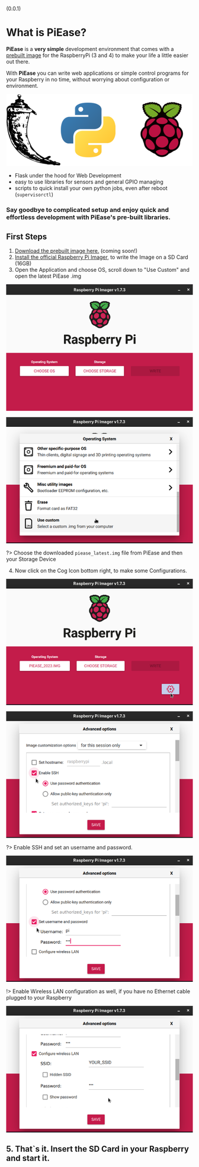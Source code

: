 (0.0.1)
# What is PiEase?

**PiEase** is a **very simple** development environment that comes with a [prebuilt image]() for the RaspberryPi (3 and
4) to make your life a
little easier out there.

With **PiEase** you can write web applications or simple control programs for your Raspberry in no time, without
worrying
about configuration or environment.


![logo](images/logos.png ':size=250')

- Flask under the hood for Web Development
- easy to use libraries for sensors and general GPIO managing
- scripts to quick install your own python jobs, even after reboot (```supervisorctl```)

### Say goodbye to complicated setup and enjoy quick and effortless development with PiEase's pre-built libraries.

## First Steps

1. [Download the prebuilt image here.]() (coming soon!)
2. [Install the official Raspberry Pi Imager](https://www.raspberrypi.com/software/), to write the Image on a SD Card (16GB)
3. Open the Application and choose OS, scroll down to "Use Custom" and open the latest PiEase .img

![logo](images/getting_started/choose_os.png ':size=450')

![logo](images/getting_started/custom.png ':size=450')

?> Choose the downloaded ```piease_latest.img``` file from PiEase and then your Storage Device

4. Now click on the Cog Icon bottom right, to make some Configurations.

![logo](images/getting_started/click_settings.png ':size=450')

![logo](images/getting_started/enable_ssh.png ':size=450')

?> Enable SSH and set an username and password.

![logo](images/getting_started/set_user.png ':size=450')

!> Enable Wireless LAN configuration as well, if you have no Ethernet cable plugged to your Raspberry

![logo](images/getting_started/configure_wlan.png ':size=450')

## 5. That`s it. Insert the SD Card in your Raspberry and start it.




